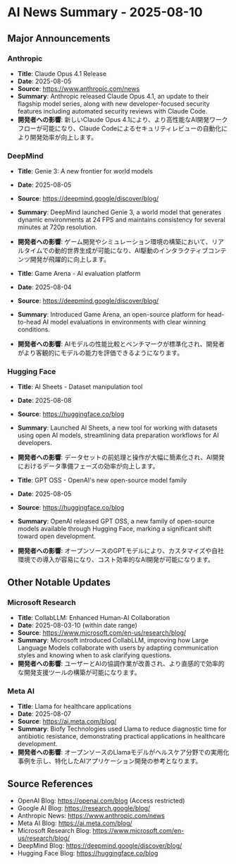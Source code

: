 # AI News Summary - 2025-08-10

## Major Announcements

### Anthropic
- **Title**: Claude Opus 4.1 Release
- **Date**: 2025-08-05
- **Source**: https://www.anthropic.com/news
- **Summary**: Anthropic released Claude Opus 4.1, an update to their flagship model series, along with new developer-focused security features including automated security reviews with Claude Code.
- **開発者への影響**: 新しいClaude Opus 4.1により、より高性能なAI開発ワークフローが可能になり、Claude Codeによるセキュリティレビューの自動化により開発効率が向上します。

### DeepMind
- **Title**: Genie 3: A new frontier for world models
- **Date**: 2025-08-05
- **Source**: https://deepmind.google/discover/blog/
- **Summary**: DeepMind launched Genie 3, a world model that generates dynamic environments at 24 FPS and maintains consistency for several minutes at 720p resolution.
- **開発者への影響**: ゲーム開発やシミュレーション環境の構築において、リアルタイムでの動的世界生成が可能になり、AI駆動のインタラクティブコンテンツ開発が飛躍的に向上します。

- **Title**: Game Arena - AI evaluation platform
- **Date**: 2025-08-04
- **Source**: https://deepmind.google/discover/blog/
- **Summary**: Introduced Game Arena, an open-source platform for head-to-head AI model evaluations in environments with clear winning conditions.
- **開発者への影響**: AIモデルの性能比較とベンチマークが標準化され、開発者がより客観的にモデルの能力を評価できるようになります。

### Hugging Face
- **Title**: AI Sheets - Dataset manipulation tool
- **Date**: 2025-08-08
- **Source**: https://huggingface.co/blog
- **Summary**: Launched AI Sheets, a new tool for working with datasets using open AI models, streamlining data preparation workflows for AI developers.
- **開発者への影響**: データセットの前処理と操作が大幅に簡素化され、AI開発におけるデータ準備フェーズの効率が向上します。

- **Title**: GPT OSS - OpenAI's new open-source model family
- **Date**: 2025-08-05
- **Source**: https://huggingface.co/blog
- **Summary**: OpenAI released GPT OSS, a new family of open-source models available through Hugging Face, marking a significant shift toward open development.
- **開発者への影響**: オープンソースのGPTモデルにより、カスタマイズや自社環境での導入が容易になり、コスト効率的なAI開発が可能になります。

## Other Notable Updates

### Microsoft Research
- **Title**: CollabLLM: Enhanced Human-AI Collaboration
- **Date**: 2025-08-03-10 (within date range)
- **Source**: https://www.microsoft.com/en-us/research/blog/
- **Summary**: Microsoft introduced CollabLLM, improving how Large Language Models collaborate with users by adapting communication styles and knowing when to ask clarifying questions.
- **開発者への影響**: ユーザーとAIの協調作業が改善され、より直感的で効率的な開発支援ツールの構築が可能になります。

### Meta AI
- **Title**: Llama for healthcare applications
- **Date**: 2025-08-07
- **Source**: https://ai.meta.com/blog/
- **Summary**: Biofy Technologies used Llama to reduce diagnostic time for antibiotic resistance, demonstrating practical applications in healthcare development.
- **開発者への影響**: オープンソースのLlamaモデルがヘルスケア分野での実用化事例を示し、特化したAIアプリケーション開発の参考となります。

## Source References
- OpenAI Blog: https://openai.com/blog (Access restricted)
- Google AI Blog: https://research.google/blog/
- Anthropic News: https://www.anthropic.com/news
- Meta AI Blog: https://ai.meta.com/blog/
- Microsoft Research Blog: https://www.microsoft.com/en-us/research/blog/
- DeepMind Blog: https://deepmind.google/discover/blog/
- Hugging Face Blog: https://huggingface.co/blog